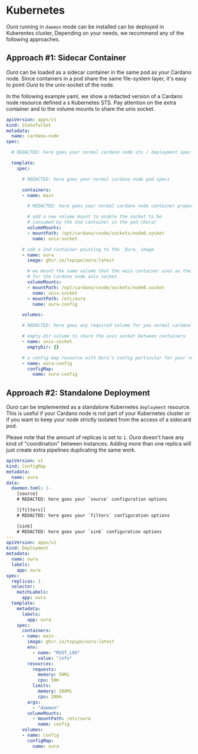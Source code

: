 # Kubernetes

_Oura_ running in `daemon` mode can be installed can be deployed in Kuberentes cluster, Depending on your needs, we recommend any of the following approaches.

## Approach #1: Sidecar Container

_Oura_ can be loaded as a sidecar container in the same pod as your Cardano node. Since containers in a pod share the same file-system layer, it's easy to point _Oura_ to the unix-socket of the node.

In the following example yaml, we show a redacted version of a Cardano node resource defined a s Kubernetes STS. Pay attention on the extra container and to the volume mounts to share the unix socket.

```yaml
apiVersion: apps/v1
kind: StatefulSet
metadata:
  name: cardano-node
spec:

  # REDACTED: here goes your normal cardano node sts / deployment spec

  template:
    spec:

      # REDACTED: here goes your normal cardano node pod specs

      containers:
      - name: main

        # REDACTED: here goes your normal cardano node container properties

        # add a new volume mount to enable the socket to be
        # consumed by the 2nd container in the pod (Oura)
        volumeMounts:
        - mountPath: /opt/cardano/cnode/sockets/node0.socket
          name: unix-socket

      # add a 2nd container pointing to the _Oura_ image
      - name: oura
        image: ghcr.io/txpipe/oura:latest

        # we mount the same volume that the main container uses as the source
        # for the Cardano node unix socket.
        volumeMounts:
        - mountPath: /opt/cardano/cnode/sockets/node0.socket
          name: unix-socket
        - mountPath: /etc/oura
          name: oura-config

      volumes:

      # REDACTED: here goes any required volume for you normal cardano node setup

      # empty-dir volume to share the unix socket between containers
      - name: unix-socket
        emptyDir: {}

      # a config map resource with Oura's config particular for your requirements
      - name: oura-config
        configMap:
          name: oura-config
```


## Approach #2: Standalone Deployment

_Oura_ can be implemented as a standalone Kubernetes `deployment` resource. This is useful if your Cardano node is not part of your Kubernetes cluster or if you want to keep your node strictly isolated from the access of a sidecard pod.

Please note that the amount of replicas is set to `1`. _Oura_ doesn't have any kind of "coordination" between instances. Adding more than one replica will just create extra pipelines duplicating the same work.

```yaml
apiVersion: v1
kind: ConfigMap
metadata:
  name: oura
data:
  daemon.toml: |-
    [source]
    # REDACTED: here goes your `source` configuration options

    [[filters]]
    # REDACTED: here goes your `filters` configuration options

    [sink]
    # REDACTED: here goes your `sink` configuration options
---
apiVersion: apps/v1
kind: Deployment
metadata:
  name: oura
  labels:
    app: oura
spec:
  replicas: 1
  selector:
    matchLabels:
      app: oura
  template:
    metadata:
      labels:
        app: oura
    spec:
      containers:
      - name: main
        image: ghcr.io/txpipe/oura:latest
        env:
          - name: "RUST_LOG"
            value: "info"
        resources:
          requests:
            memory: 50Mi
            cpu: 50m
          limits:
            memory: 200Mi
            cpu: 200m
        args:
          - "daemon"
        volumeMounts:
          - mountPath: /etc/oura
            name: config
      volumes:
      - name: config
        configMap:
          name: oura
```

